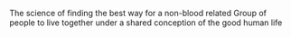 The science of finding the best way for a non-blood related Group of people to live together under a shared conception of the good human life